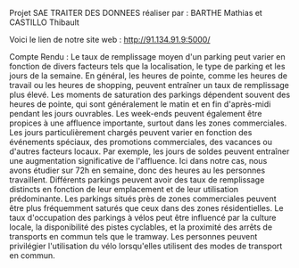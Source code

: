 Projet SAE TRAITER DES DONNEES réaliser par : 
BARTHE Mathias et CASTILLO Thibault

Voici le lien de notre site web : 
http://91.134.91.9:5000/

Compte Rendu :
Le taux de remplissage moyen d'un parking peut varier en fonction de divers facteurs tels que la localisation, le type de parking et les jours de la semaine. En général, les heures de pointe, comme les heures de travail ou les heures de shopping, peuvent entraîner un taux de remplissage plus élevé. Les moments de saturation des parkings dépendent souvent des heures de pointe, qui sont généralement le matin et en fin d'après-midi pendant les jours ouvrables. Les week-ends peuvent également être propices à une affluence importante, surtout dans les zones commerciales. Les jours particulièrement chargés peuvent varier en fonction des événements spéciaux, des promotions commerciales, des vacances ou d'autres facteurs locaux. Par exemple, les jours de soldes peuvent entraîner une augmentation significative de l'affluence. Ici dans notre cas, nous avons étudier sur 72h en semaine, donc des heures au les personnes travaillent. Différents parkings peuvent avoir des taux de remplissage distincts en fonction de leur emplacement et de leur utilisation prédominante. Les parkings situés près de zones commerciales peuvent être plus fréquemment saturés que ceux dans des zones résidentielles. Le taux d'occupation des parkings à vélos peut être influencé par la culture locale, la disponibilité des pistes cyclables, et la proximité des arrêts de transports en commun tels que le tramway. Les personnes peuvent privilégier l'utilisation du vélo lorsqu'elles utilisent des modes de transport en commun.
